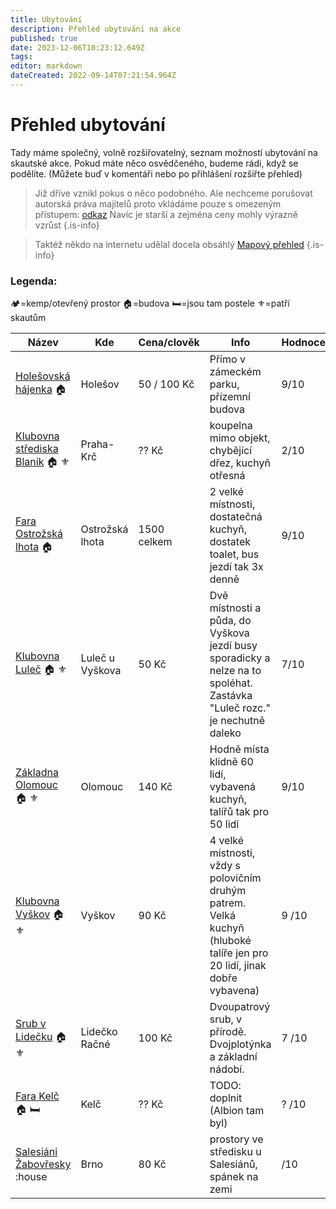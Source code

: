 ```yaml
---
title: Ubytování 
description: Přehled ubytování na akce
published: true
date: 2023-12-06T10:23:12.649Z
tags: 
editor: markdown
dateCreated: 2022-09-14T07:21:54.964Z
---
```


# Přehled ubytování 
Tady máme společný, volně rozšiřovatelný, seznam možností ubytování na skautské akce. Pokud máte něco osvědčeného, budeme rádi, když se podělíte. (Můžete buď v komentáři nebo po přihlášení rozšiřte přehled)

> Již dříve vznikl pokus o něco podobného. Ale nechceme porušovat autorská práva majitelů proto vkládáme pouze s omezeným přístupem: <a href="https://docs.google.com/spreadsheets/d/116oM0DL1-3EimeF5AFWvOeUNHrSAbsZo/edit?usp=sharing&ouid=111050924856016951167&rtpof=true&sd=true">odkaz</a> Navíc je starší a zejména ceny mohly výrazně vzrůst
{.is-info}

> Taktéž někdo na internetu udělal docela obsáhlý [Mapový přehled](https://1url.cz/@zakladny)
{.is-info}



### Legenda:
:camping:=kemp/otevřený prostor
:house:=budova 
:bed:=jsou tam postele
:fleur_de_lis:=patří skautům

|Název|Kde|Cena/clověk|Info|Hodnocení|kapacita|Kontakt|
|-----|---|-----------|----|---------|--------|-------|
|[Holešovská hájenka](hajenka_holesov) :house:|Holešov|50 / 100 Kč| Přímo v zámeckém parku, přízemní budova|9/10|30|jakub@tokaheya.cz|
|[Klubovna střediska Blaník](blanik_krc) :house: :fleur_de_lis:|Praha-Krč|?? Kč|koupelna mimo objekt, chybějící dřez, kuchyň otřesná|2/10|40|kk@blanik.info |
|[Fara Ostrožská lhota](ostr_lhota) :house:|Ostrožská lhota|1500 celkem|2 velké místnosti, dostatečná kuchyň, dostatek toalet, bus jezdí tak 3x denně|9/10|60|faostrozskalhota@ado.cz|
|[Klubovna Luleč](klubovna_lulec) :house: :fleur_de_lis:|Luleč u Vyškova|50 Kč|Dvě místnosti a půda, do Vyškova jezdí busy sporadicky a nelze na to spoléhat. Zastávka "Luleč rozc." je nechutně daleko|7/10|15|klubovna.lulec@skaut.cz|
|[Základna Olomouc](zakladna_olomouc) :house: :fleur_de_lis:|Olomouc|140 Kč|Hodně místa klidně 60 lidí, vybavená kuchyň, talířů tak pro 50 lidí|9/10|60|soptik.kuba@gmail.com|
|[Klubovna Vyškov](klubovna_vyskov) :house: :fleur_de_lis:|Vyškov|90 Kč| 4 velké místnosti, vždy s polovičním druhým patrem. Velká kuchyň (hluboké talíře jen pro 20 lidí, jinak dobře vybavena)|9 /10| 50 |rezervacevyskov@skaut.cz|
|[Srub v Lidečku](srub_lidecko) :house: :fleur_de_lis:|Lidečko Račné| 100 Kč| Dvoupatrový srub, v přírodě. Dvojplotýnka a základní nádobí. | 7 /10| 30 |mail@mail.com|
|[Fara Kelč](fara_kelc) :house: :bed:|Kelč| ?? Kč| TODO: doplnit (Albion tam byl)| ? /10| ?? |mail@mail.com|
|[Salesiáni Žabovřesky](salesiani_zabiny) :house |Brno| 80 Kč | prostory ve středisku u Salesiánů, spánek na zemi | /10 | 40 (záleží na prostorech) | mail@mail.com|



